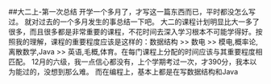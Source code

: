 ##大二上-第一次总结
开学一个多月了，才写这一篇东西而已，平时都没怎么写过。
就对过去的一个多月发生的事总结一下吧。
大二的课程计划明显比大一多了很多，而且很多都是非常重要的课程，不花时间去深入学习根本不可能学得好。按照我的理解，课程的重要程度应该是这样的：数据结构 >> 数电 >> 模电,概率论,离散数学,Java >> 英语,毛概,体育。在每门课程上分配的时间应该与其重要程度相匹配。
12月的六级，我一点信心都没有，上个学期考过一次，才390分，我本以为能过的，没想到那么难。
而在编程上，基本上都是在写数据结构和Java